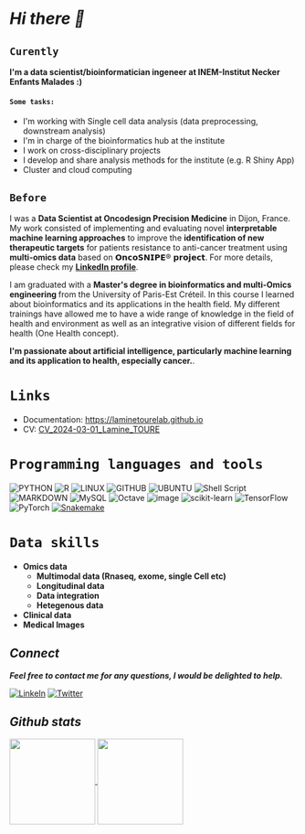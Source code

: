 
# ***Hi there 👋***
## `Curently`
<b> I'm a data scientist/bioinformatician ingeneer at INEM-Institut Necker Enfants Malades :)</b>

#### `Some tasks:`
- I'm working with Single cell data analysis (data preprocessing, downstream analysis)
- I'm in charge of the bioinformatics hub at the institute
- I work on cross-disciplinary projects
- I develop and share analysis methods for the institute (e.g. R Shiny App)
- Cluster and cloud computing

## `Before`
I was a <b>Data Scientist at Oncodesign Precision Medicine</b> in Dijon, France. My work consisted of implementing and evaluating novel <b>interpretable machine learning approaches</b> to improve the <b>identification of new therapeutic targets</b> for patients resistance to anti-cancer treatment using <b>multi-omics data</b> based on 𝗢𝗻𝗰𝗼𝗦𝗡𝗜𝗣𝗘® 𝗽𝗿𝗼𝗷𝗲𝗰𝘁. For more details, please check my <b>[LinkedIn profile](https://www.linkedin.com/in/lamine-toure/)</b>.
 
I am graduated with a <b>Master's degree in bioinformatics and multi-Omics engineering </b> from the University of Paris-Est Créteil. In this course I learned about bioinformatics and its applications in the health field. My different trainings have allowed me to have a wide range of knowledge in the field of health and environment as well as an integrative vision of different fields for health (One Health concept). 

<b>I'm passionate about artificial intelligence, particularly machine learning and its application to health, especially cancer.</b>. 

# `Links`

- Documentation: https://laminetourelab.github.io
- CV: [CV_2024-03-01_Lamine_TOURE](https://github.com/LamineTourelab/LamineTourelab.github.io/blob/main/CV_2024-03-01_Lamine_TOURE.pdf)

# `Programming languages and tools`
![PYTHON](https://img.shields.io/badge/Python-14354C?style=for-the-badge&logo=python&logoColor=white)
![R](https://img.shields.io/badge/R-276DC3?style=for-the-badge&logo=r&logoColor=white)
![LINUX](https://img.shields.io/badge/Linux-FCC624?style=for-the-badge&logo=linux&logoColor=white)
![GITHUB](https://img.shields.io/badge/github-%23121011.svg?style=for-the-badge&logo=github&logoColor=white)
![UBUNTU](https://img.shields.io/badge/Ubuntu-E95420?style=for-the-badge&logo=ubuntu&logoColor=white)
![Shell Script](https://img.shields.io/badge/shell_script-%23121011.svg?style=for-the-badge&logo=gnu-bash&logoColor=white)
![MARKDOWN](https://img.shields.io/badge/Markdown-000000?style=for-the-badge&logo=markdown&logoColor=white)
![MySQL](https://img.shields.io/badge/MySQL-00000F?style=for-the-badge&logo=mysql&logoColor=white)
![Octave](https://img.shields.io/badge/OCTAVE-darkblue?style=for-the-badge&logo=octave&logoColor=fcd683)
![image](https://user-images.githubusercontent.com/93058160/222747654-8a29430b-394c-4589-b888-da16002ab66c.png)
![scikit-learn](https://img.shields.io/badge/scikit--learn-%23F7931E.svg?style=for-the-badge&logo=scikit-learn&logoColor=white)
![TensorFlow](https://img.shields.io/badge/TensorFlow-%23FF6F00.svg?style=for-the-badge&logo=TensorFlow&logoColor=white)
![PyTorch](https://img.shields.io/badge/PyTorch-%23EE4C2C.svg?style=for-the-badge&logo=PyTorch&logoColor=white)
[![Snakemake](https://img.shields.io/badge/snakemake-≥5.6.0-brightgreen.svg?style=flat)](https://snakemake.readthedocs.io)


# `Data skills`
+ <b>Omics data</b>
  - <b>Multimodal data (Rnaseq, exome, single Cell etc)</b>
  - <b>Longitudinal data</b>
  - <b>Data integration</b> 
  - <b>Hetegenous data</b> 
+ <b>Clinical data</b> 
+ <b>Medical Images</b>

## ***Connect***

***Feel free to contact me for any questions, I would be delighted to help.***

[![LinkeIn](https://img.shields.io/badge/LinkedIn-0077B5?style=for-the-badge&logo=linkedin&logoColor=white)](https://www.linkedin.com/in/lamine-toure/)         [![Twitter](https://img.shields.io/badge/Twitter-1DA1F2?style=for-the-badge&logo=twitter&logoColor=white)](https://twitter.com/ltoure_officiel) 

## ***Github stats***

<a href="https://github.com/anuraghazra/github-readme-stats">
  <img align="center" height="150em" src="https://github-readme-stats.vercel.app/api?username=LamineTourelab&show_icons=true&theme=radical" />
</a>

<a href="https://github.com/anuraghazra/github-readme-stats">
  <img align="center" height="150em" src="https://github-readme-stats.vercel.app/api/top-langs/?username=LamineTourelab&layout=compact&theme=radical" />
</a>

